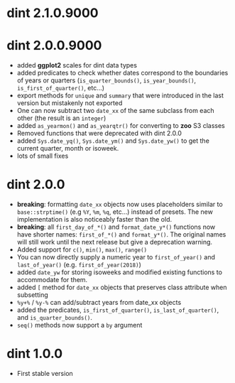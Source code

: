 # dint 2.1.0.9000

# dint 2.0.0.9000

* added **ggplot2** scales for dint data types
* added predicates to check whether dates correspond to the boundaries of 
  years or quarters (`is_quarter_bounds()`, `is_year_bounds()`, 
  `is_first_of_quarter()`, etc...)
* export methods for `unique` and `summary` that were introduced in the last 
  version but mistakenly not exported
* One can now subtract two `date_xx` of the same subclass from each other 
  (the result is an `integer`)
* added `as_yearmon()` and `as_yearqtr()` for converting to **zoo** S3 classes
* Removed functions that were deprecated with dint 2.0.0
* added `Sys.date_yq()`, `Sys.date_ym()` and `Sys.date_yw()` to get the current
  quarter, month or isoweek.
* lots of small fixes


# dint 2.0.0

* **breaking**: formatting `date_xx` objects now uses placeholders similar to
  `base::strptime()` (e.g `%Y`, `%m`, `%q`, etc...) instead of presets. The
  new implementation is also noticeably faster than the old.
* **breaking**: all `first_day_of_*()` and `format_date_y*()` functions now
  have shorter names: `first_of_*()` and `format_y*()`. The original names
  will still work until the next release but give a deprecation warning.
* Added support for `c()`, `min()`, `max()`, `range()`
* You can now directly supply a numeric year to `first_of_year()` and 
  `last_of_year()` (e.g. `first_of_year(2018)`)
* added `date_yw` for storing isoweeks and modified existing functions to 
  accommodate for them.
* added `[` method for `date_xx` objects that preserves class attribute when
  subsetting
* `%y+%` / `%y-%` can add/subtract years from date_xx objects
* added the predicates, `is_first_of_quarter()`, `is_last_of_quarter()`, and
  `is_quarter_bounds()`.
* `seq()` methods now support a `by` argument




# dint 1.0.0

* First stable version
